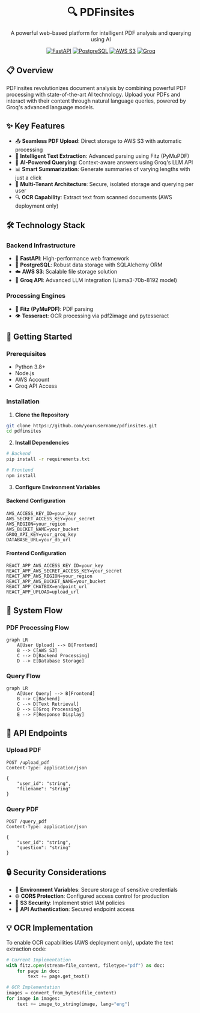 <div align="center">

# 🔍 PDFinsites

A powerful web-based platform for intelligent PDF analysis and querying using AI

[![FastAPI](https://img.shields.io/badge/FastAPI-005571?style=for-the-badge&logo=fastapi)](https://fastapi.tiangolo.com)
[![PostgreSQL](https://img.shields.io/badge/PostgreSQL-316192?style=for-the-badge&logo=postgresql&logoColor=white)](https://www.postgresql.org)
[![AWS S3](https://img.shields.io/badge/AWS_S3-FF9900?style=for-the-badge&logo=amazonaws&logoColor=white)](https://aws.amazon.com/s3/)
[![Groq](https://img.shields.io/badge/Groq-000000?style=for-the-badge&logo=groq&logoColor=white)](https://groq.com)

</div>

## 📋 Overview

PDFinsites revolutionizes document analysis by combining powerful PDF processing with state-of-the-art AI technology. Upload your PDFs and interact with their content through natural language queries, powered by Groq's advanced language models.

## ✨ Key Features

- 📤 **Seamless PDF Upload**: Direct storage to AWS S3 with automatic processing
- 📝 **Intelligent Text Extraction**: Advanced parsing using Fitz (PyMuPDF)
- 🤖 **AI-Powered Querying**: Context-aware answers using Groq's LLM API
- 📊 **Smart Summarization**: Generate summaries of varying lengths with just a click
- 🔐 **Multi-Tenant Architecture**: Secure, isolated storage and querying per user
- 🔍 **OCR Capability**: Extract text from scanned documents (AWS deployment only)

## 🛠️ Technology Stack

### Backend Infrastructure
- 🚀 **FastAPI**: High-performance web framework
- 🐘 **PostgreSQL**: Robust data storage with SQLAlchemy ORM
- ☁️ **AWS S3**: Scalable file storage solution
- 🧠 **Groq API**: Advanced LLM integration (Llama3-70b-8192 model)

### Processing Engines
- 📄 **Fitz (PyMuPDF)**: PDF parsing
- 👁️ **Tesseract**: OCR processing via pdf2image and pytesseract

## 🚀 Getting Started

### Prerequisites
- Python 3.8+
- Node.js
- AWS Account
- Groq API Access

### Installation

1. **Clone the Repository**
```bash
git clone https://github.com/yourusername/pdfinsites.git
cd pdfinsites
```

2. **Install Dependencies**
```bash
# Backend
pip install -r requirements.txt

# Frontend
npm install
```

3. **Configure Environment Variables**

#### Backend Configuration
```env
AWS_ACCESS_KEY_ID=your_key
AWS_SECRET_ACCESS_KEY=your_secret
AWS_REGION=your_region
AWS_BUCKET_NAME=your_bucket
GROQ_API_KEY=your_groq_key
DATABASE_URL=your_db_url
```

#### Frontend Configuration
```env
REACT_APP_AWS_ACCESS_KEY_ID=your_key
REACT_APP_AWS_SECRET_ACCESS_KEY=your_secret
REACT_APP_AWS_REGION=your_region
REACT_APP_AWS_BUCKET_NAME=your_bucket
REACT_APP_CHATBOX=endpoint_url
REACT_APP_UPLOAD=upload_url
```

## 🔄 System Flow

### PDF Processing Flow
```mermaid
graph LR
    A[User Upload] --> B[Frontend]
    B --> C[AWS S3]
    C --> D[Backend Processing]
    D --> E[Database Storage]
```

### Query Flow
```mermaid
graph LR
    A[User Query] --> B[Frontend]
    B --> C[Backend]
    C --> D[Text Retrieval]
    D --> E[Groq Processing]
    E --> F[Response Display]
```

## 🔌 API Endpoints

### Upload PDF
```http
POST /upload_pdf
Content-Type: application/json

{
    "user_id": "string",
    "filename": "string"
}
```

### Query PDF
```http
POST /query_pdf
Content-Type: application/json

{
    "user_id": "string",
    "question": "string"
}
```

## 🔒 Security Considerations

- 🔐 **Environment Variables**: Secure storage of sensitive credentials
- 🌐 **CORS Protection**: Configured access control for production
- 📂 **S3 Security**: Implement strict IAM policies
- 🔑 **API Authentication**: Secured endpoint access

## 💡 OCR Implementation

To enable OCR capabilities (AWS deployment only), update the text extraction code:

```python
# Current Implementation
with fitz.open(stream=file_content, filetype="pdf") as doc:
    for page in doc:
        text += page.get_text()

# OCR Implementation
images = convert_from_bytes(file_content)
for image in images:
    text += image_to_string(image, lang="eng")
```

